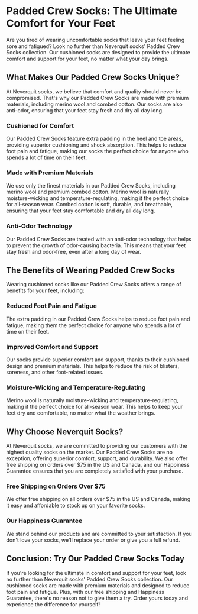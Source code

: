 # Padded Crew Socks: The Ultimate Comfort for Your Feet

Are you tired of wearing uncomfortable socks that leave your feet feeling sore and fatigued? Look no further than Neverquit socks' Padded Crew Socks collection. Our cushioned socks are designed to provide the ultimate comfort and support for your feet, no matter what your day brings.

## What Makes Our Padded Crew Socks Unique?

At Neverquit socks, we believe that comfort and quality should never be compromised. That's why our Padded Crew Socks are made with premium materials, including merino wool and combed cotton. Our socks are also anti-odor, ensuring that your feet stay fresh and dry all day long.

### Cushioned for Comfort

Our Padded Crew Socks feature extra padding in the heel and toe areas, providing superior cushioning and shock absorption. This helps to reduce foot pain and fatigue, making our socks the perfect choice for anyone who spends a lot of time on their feet.

### Made with Premium Materials

We use only the finest materials in our Padded Crew Socks, including merino wool and premium combed cotton. Merino wool is naturally moisture-wicking and temperature-regulating, making it the perfect choice for all-season wear. Combed cotton is soft, durable, and breathable, ensuring that your feet stay comfortable and dry all day long.

### Anti-Odor Technology

Our Padded Crew Socks are treated with an anti-odor technology that helps to prevent the growth of odor-causing bacteria. This means that your feet stay fresh and odor-free, even after a long day of wear.

## The Benefits of Wearing Padded Crew Socks

Wearing cushioned socks like our Padded Crew Socks offers a range of benefits for your feet, including:

### Reduced Foot Pain and Fatigue

The extra padding in our Padded Crew Socks helps to reduce foot pain and fatigue, making them the perfect choice for anyone who spends a lot of time on their feet.

### Improved Comfort and Support

Our socks provide superior comfort and support, thanks to their cushioned design and premium materials. This helps to reduce the risk of blisters, soreness, and other foot-related issues.

### Moisture-Wicking and Temperature-Regulating

Merino wool is naturally moisture-wicking and temperature-regulating, making it the perfect choice for all-season wear. This helps to keep your feet dry and comfortable, no matter what the weather brings.

## Why Choose Neverquit Socks?

At Neverquit socks, we are committed to providing our customers with the highest quality socks on the market. Our Padded Crew Socks are no exception, offering superior comfort, support, and durability. We also offer free shipping on orders over $75 in the US and Canada, and our Happiness Guarantee ensures that you are completely satisfied with your purchase.

### Free Shipping on Orders Over $75

We offer free shipping on all orders over $75 in the US and Canada, making it easy and affordable to stock up on your favorite socks.

### Our Happiness Guarantee

We stand behind our products and are committed to your satisfaction. If you don't love your socks, we'll replace your order or give you a full refund.

## Conclusion: Try Our Padded Crew Socks Today

If you're looking for the ultimate in comfort and support for your feet, look no further than Neverquit socks' Padded Crew Socks collection. Our cushioned socks are made with premium materials and designed to reduce foot pain and fatigue. Plus, with our free shipping and Happiness Guarantee, there's no reason not to give them a try. Order yours today and experience the difference for yourself!